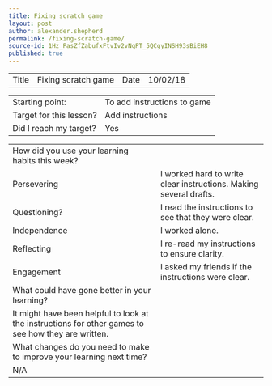```yaml
---
title: Fixing scratch game
layout: post
author: alexander.shepherd
permalink: /fixing-scratch-game/
source-id: 1Hz_PasZfZabufxFtvIv2vNqPT_5QCgyINSH93sBiEH8
published: true
---
```

<table>
  <tr>
    <td>Title</td>
    <td>Fixing scratch game</td>
    <td>Date</td>
    <td>10/02/18</td>
  </tr>
</table>


<table>
  <tr>
    <td>Starting point:</td>
    <td>To add instructions to game</td>
  </tr>
  <tr>
    <td>Target for this lesson?</td>
    <td>Add instructions</td>
  </tr>
  <tr>
    <td>Did I reach my target? </td>
    <td>Yes</td>
  </tr>
</table>


<table>
  <tr>
    <td>How did you use your learning habits this week?</td>
    <td></td>
  </tr>
  <tr>
    <td>Persevering</td>
    <td>I worked hard to write clear instructions.  Making several drafts.</td>
  </tr>
  <tr>
    <td>Questioning?</td>
    <td>I read the instructions to see that they were clear.</td>
  </tr>
  <tr>
    <td>Independence</td>
    <td>I worked alone.</td>
  </tr>
  <tr>
    <td>Reflecting</td>
    <td>I re-read my instructions to ensure clarity.</td>
  </tr>
  <tr>
    <td>Engagement</td>
    <td>I asked my friends if the instructions were clear.</td>
  </tr>
  <tr>
    <td>What could have gone better in your learning?</td>
    <td></td>
  </tr>
  <tr>
    <td>It might have been helpful to look at the instructions for other games to see how they are written.</td>
    <td></td>
  </tr>
  <tr>
    <td>What changes do you need to make to improve your learning next time?</td>
    <td></td>
  </tr>
  <tr>
    <td>N/A</td>
    <td></td>
  </tr>
</table>


